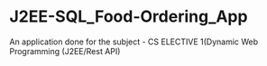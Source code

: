 # J2EE-SQL_Food-Ordering_App
An application done for the subject - CS ELECTIVE 1(Dynamic Web Programming (J2EE/Rest API) 
